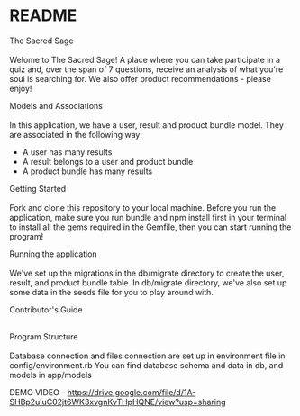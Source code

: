 # README

The Sacred Sage <br><br>
Welome to The Sacred Sage! A place where you can take participate in a quiz and, over the span of 7 questions, receive an analysis of what you're soul is searching for. We also offer product recommendations - please enjoy! 

Models and Associations<br><br>
In this application, we have a user, result and product bundle model. They are associated in the following way:

- A user has many results
- A result belongs to a user and product bundle
- A product bundle has many results

Getting Started<br><br>
Fork and clone this repository to your local machine. Before you run the application, make sure you run bundle and npm install first in your terminal to install all the gems required in the Gemfile, then you can start running the program!

Running the application<br><br>
We've set up the migrations in the db/migrate directory to create the user, result, and product bundle table. In db/migrate directory, we've also set up some data in the seeds file for you to play around with.

Contributor's Guide<br><br>

Program Structure<br><br>
Database connection and files connection are set up in environment file in config/environment.rb
You can find database schema and data in db, and models in app/models

DEMO VIDEO - https://drive.google.com/file/d/1A-SHBp2uIuC02jt6WK3xvgnKvTHpHQNE/view?usp=sharing
